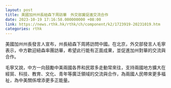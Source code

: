 ```yaml
---
layout: post
title: 美國加州州長紐森下周訪華　外交部冀促進交流合作
date: 2023-10-19 17:16:58.000000000 +08:00
link: https://news.rthk.hk/rthk/ch/component/k2/1723919-20231019.htm
categories: rthk
---
```


美國加州州長發言人宣布，州長紐森下周將訪問中國。在北京，外交部發言人毛寧表示，中方歡迎紐森率團訪華，希望此行能有正面成果，並促進加州對華的交流與合作。

毛寧又說，中方一向鼓勵中美兩國各界和民眾多走動常來往，支持兩國地方擴大在經貿、科技、教育、文化、青年等廣泛領域的交流與合作，為兩國人民帶來更多福祉，為中美關係增添更多正能量。
